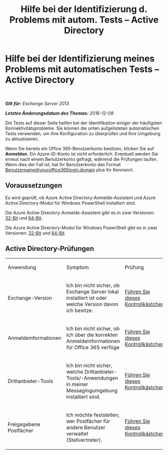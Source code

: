 ﻿---
title: 'Hilfe bei der Identifizierung d. Problems mit autom. Tests – Active Directory'
TOCTitle: Hilfe bei der Identifizierung meines Problems mit automatischen Tests – Active Directory
ms:assetid: af08e7a1-775a-4e56-a6fe-4ffc10460514
ms:mtpsurl: https://technet.microsoft.com/de-de/library/Dn793979(v=EXCHG.150)
ms:contentKeyID: 62633026
ms.date: 05/22/2018
mtps_version: v=EXCHG.150
ms.translationtype: MT
---

# Hilfe bei der Identifizierung meines Problems mit automatischen Tests – Active Directory

 

_**Gilt für:** Exchange Server 2013_

_**Letztes Änderungsdatum des Themas:** 2016-12-09_

Die Tests auf dieser Seite helfen bei der Identifikation einiger der häufigsten Konnektivitätsprobleme. Sie können die unten aufgelisteten automatischen Tests verwenden, um Ihre Konfiguration zu überprüfen und Ihre Umgebung zu aktualisieren.

Wenn Sie bereits ein Office 365-Benutzerkonto besitzen, klicken Sie auf **Anmelden**. Ein Azure-ID-Konto ist nicht erforderlich. Eventuell werden Sie erneut nach einem Benutzerkonto gefragt, während die Prüfungen laufen. Wenn dies der Fall ist, hat Ihr Benutzerkonto das Format Benutzername@youroffice365login.domain plus Ihr Kennwort.

## Voraussetzungen

Es wird geprüft, ob Azure Active Directory-Anmelde-Assistent und Azure Active Directory-Modul für Windows PowerShell installiert sind.

Die Azure Active Directory-Anmelde-Assistent gibt es in zwei Versionen: [32-Bit](https://go.microsoft.com/fwlink/?linkid=286261) und [64-Bit](https://go.microsoft.com/fwlink/?linkid=286262).

Die Azure Active Directory-Modul für Windows PowerShell gibt es in zwei Versionen: [32-Bit](https://go.microsoft.com/fwlink/?linkid=286258) und [64-Bit](https://go.microsoft.com/fwlink/?linkid=286259).

## Active Directory-Prüfungen


<table>
<colgroup>
<col style="width: 33%" />
<col style="width: 33%" />
<col style="width: 33%" />
</colgroup>
<tbody>
<tr class="odd">
<td><p>Anwendung</p></td>
<td><p>Symptom</p></td>
<td><p>Prüfung</p></td>
</tr>
<tr class="even">
<td><p>Exchange-Version</p></td>
<td><p>Ich bin nicht sicher, ob Exchange Server lokal installiert ist oder welche Version davon ich besitze.</p></td>
<td><p><a href="https://go.microsoft.com/?linkid=9834879">Führen Sie dieses Kontrollkästchen</a></p></td>
</tr>
<tr class="odd">
<td><p>Anmeldeinformationen</p></td>
<td><p>Ich bin nicht sicher, ob ich über die korrekten Anmeldeinformationen für Office 365 verfüge</p></td>
<td><p><a href="https://go.microsoft.com/?linkid=9834880">Führen Sie dieses Kontrollkästchen</a></p></td>
</tr>
<tr class="even">
<td><p>Drittanbieter-Tools</p></td>
<td><p>Ich bin nicht sicher, welche Drittanbieter-Tools/-Anwendungen in meiner Messagingumgebung installiert sind.</p></td>
<td><p><a href="https://go.microsoft.com/?linkid=9834907">Führen Sie dieses Kontrollkästchen</a></p></td>
</tr>
<tr class="odd">
<td><p>Freigegebene Postfächer</p></td>
<td><p>Ich möchte feststellen, wer Postfächer für andere Benutzer verwaltet (Stellvertreter).</p></td>
<td><p><a href="https://go.microsoft.com/?linkid=9834917">Führen Sie dieses Kontrollkästchen</a></p></td>
</tr>
</tbody>
</table>

